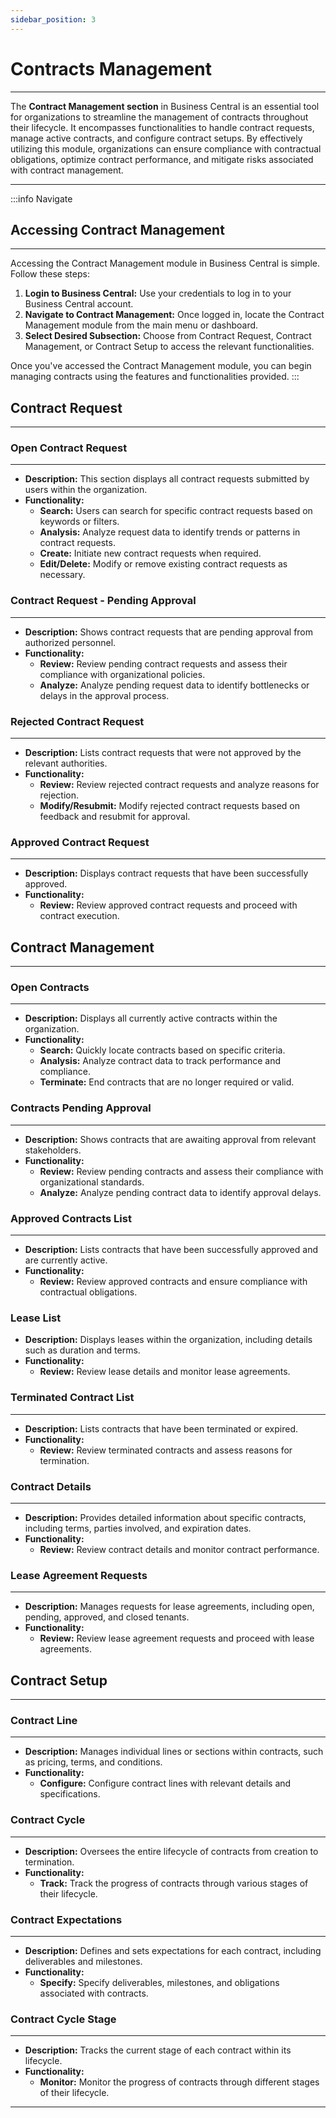 ```yaml
---
sidebar_position: 3
---
```


# Contracts Management
---

The **Contract Management section** in Business Central is an essential tool for organizations to streamline the management of contracts throughout their lifecycle. It encompasses functionalities to handle contract requests, manage active contracts, and configure contract setups. By effectively utilizing this module, organizations can ensure compliance with contractual obligations, optimize contract performance, and mitigate risks associated with contract management.

---

:::info Navigate
## Accessing Contract Management
---

Accessing the Contract Management module in Business Central is simple. Follow these steps:
1. **Login to Business Central:** Use your credentials to log in to your Business Central account.
2. **Navigate to Contract Management:** Once logged in, locate the Contract Management module from the main menu or dashboard.
3. **Select Desired Subsection:** Choose from Contract Request, Contract Management, or Contract Setup to access the relevant functionalities.

Once you've accessed the Contract Management module, you can begin managing contracts using the features and functionalities provided.
:::

## Contract Request
---

### Open Contract Request
---
- **Description:** This section displays all contract requests submitted by users within the organization.
- **Functionality:**
  - **Search:** Users can search for specific contract requests based on keywords or filters.
  - **Analysis:** Analyze request data to identify trends or patterns in contract requests.
  - **Create:** Initiate new contract requests when required.
  - **Edit/Delete:** Modify or remove existing contract requests as necessary.

### Contract Request - Pending Approval
---
- **Description:** Shows contract requests that are pending approval from authorized personnel.
- **Functionality:**
  - **Review:** Review pending contract requests and assess their compliance with organizational policies.
  - **Analyze:** Analyze pending request data to identify bottlenecks or delays in the approval process.

### Rejected Contract Request
---
- **Description:** Lists contract requests that were not approved by the relevant authorities.
- **Functionality:**
  - **Review:** Review rejected contract requests and analyze reasons for rejection.
  - **Modify/Resubmit:** Modify rejected contract requests based on feedback and resubmit for approval.

### Approved Contract Request
---
- **Description:** Displays contract requests that have been successfully approved.
- **Functionality:**
  - **Review:** Review approved contract requests and proceed with contract execution.

## Contract Management
---

### Open Contracts
---
- **Description:** Displays all currently active contracts within the organization.
- **Functionality:**
  - **Search:** Quickly locate contracts based on specific criteria.
  - **Analysis:** Analyze contract data to track performance and compliance.
  - **Terminate:** End contracts that are no longer required or valid.

### Contracts Pending Approval
---
- **Description:** Shows contracts that are awaiting approval from relevant stakeholders.
- **Functionality:**
  - **Review:** Review pending contracts and assess their compliance with organizational standards.
  - **Analyze:** Analyze pending contract data to identify approval delays.

### Approved Contracts List
---
- **Description:** Lists contracts that have been successfully approved and are currently active.
- **Functionality:**
  - **Review:** Review approved contracts and ensure compliance with contractual obligations.

### Lease List
- **Description:** Displays leases within the organization, including details such as duration and terms.
- **Functionality:**
  - **Review:** Review lease details and monitor lease agreements.

### Terminated Contract List
---
- **Description:** Lists contracts that have been terminated or expired.
- **Functionality:**
  - **Review:** Review terminated contracts and assess reasons for termination.

### Contract Details
---
- **Description:** Provides detailed information about specific contracts, including terms, parties involved, and expiration dates.
- **Functionality:**
  - **Review:** Review contract details and monitor contract performance.

### Lease Agreement Requests
---
- **Description:** Manages requests for lease agreements, including open, pending, approved, and closed tenants.
- **Functionality:**
  - **Review:** Review lease agreement requests and proceed with lease agreements.

## Contract Setup
---

### Contract Line
---
- **Description:** Manages individual lines or sections within contracts, such as pricing, terms, and conditions.
- **Functionality:**
  - **Configure:** Configure contract lines with relevant details and specifications.

### Contract Cycle
---
- **Description:** Oversees the entire lifecycle of contracts from creation to termination.
- **Functionality:**
  - **Track:** Track the progress of contracts through various stages of their lifecycle.

### Contract Expectations
---
- **Description:** Defines and sets expectations for each contract, including deliverables and milestones.
- **Functionality:**
  - **Specify:** Specify deliverables, milestones, and obligations associated with contracts.

### Contract Cycle Stage
---
- **Description:** Tracks the current stage of each contract within its lifecycle.
- **Functionality:**
  - **Monitor:** Monitor the progress of contracts through different stages of their lifecycle.

---
